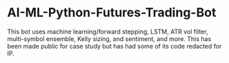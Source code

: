 # AI-ML-Python-Futures-Trading-Bot
This bot uses machine learning/forward stepping, LSTM, ATR vol filter, multi-symbol ensemble, Kelly sizing, and sentiment, and more. This has been made public for case study but has had some of its code redacted for IP.
